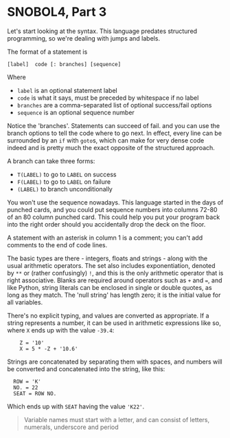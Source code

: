 # SNOBOL4, Part 3

Let's start looking at the syntax. This language predates structured programming, so we're dealing with jumps and labels.

The format of a statement is

```
[label]  code [: branches] [sequence]
```
Where

- `label` is an optional statement label
- `code` is what it says, must be preceded by whitespace if no label
- `branches` are a comma-separated list of optional success/fail options
- `sequence` is an optional sequence number

Notice the 'branches'. Statements can succeed of fail. and you can use the branch options to tell the code where to go next. In effect, every line can be surrounded by an `if` with `goto`s, which can make for very dense code indeed and is pretty much the exact opposite of the structured approach.

A branch can take three forms:

- `T(LABEL)` to go to `LABEL` on success
- `F(LABEL)` to go to `LABEL` on failure
- `(LABEL)` to branch unconditionally

You won't use the sequence nowadays. This language started in the days of punched cards, and you could put sequence numbers into columns 72-80 of an 80 column punched card. This could help you put your program back into the right order should you accidentally drop the deck on the floor.

A statement with an asterisk in column 1 is a comment; you can't add comments to the end of code lines.

The basic types are there - integers, floats and strings - along with the usual arithmetic operators. The set also includes exponentiation, denoted by `**` or (rather confusingly) `!`, and this is the only arithmetic operator that is right associative. Blanks are required around operators such as `+` and `=`, and like Python, string literals can be enclosed in single or double quotes, as long as they match. The 'null string' has length zero; it is the initial value for all variables.

There's no explicit typing, and values are converted as appropriate. If a string represents a number, it can be used in arithmetic expressions like so, where `X` ends up with the value `-39.4`:

```
    Z = '10'
    X = 5 * -Z + '10.6'
```

Strings are concatenated by separating them with spaces, and numbers will be converted and concatenated into the string, like this:

```
  ROW = 'K'
  NO. = 22
  SEAT = ROW NO.
```

Which ends up with `SEAT` having the value `'K22'`. 

> Variable names must start with a letter, and can consist of letters, numerals, underscore and period
